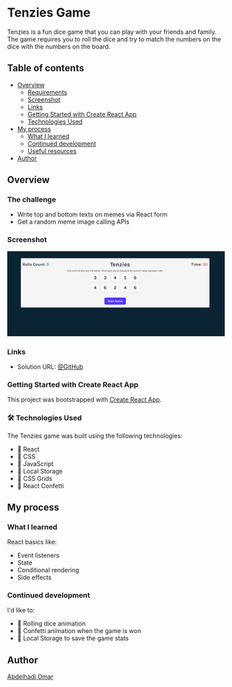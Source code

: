 # Tenzies Game

Tenzies is a fun dice game that you can play with your friends and family. The game requires you to roll the dice and try to match the numbers on the dice with the numbers on the board.

## Table of contents

- [Overview](#overview)
  - [Requirements](#requirements)
  - [Screenshot](#screenshot)
  - [Links](#links)
  - [Getting Started with Create React App](#getting-started-with-create-react-app)
  - [Technologies Used](#🛠️-technologies-used)
- [My process](#my-process)
  - [What I learned](#what-i-learned)
  - [Continued development](#continued-development)
  - [Useful resources](#useful-resources)
- [Author](#author)

## Overview

### The challenge

- Write top and bottom texts on memes via React form
- Get a random meme image calling APIs

### Screenshot

![screenshot](/src/screenshots/screenshot.png)

### Links

- Solution URL: [@GitHub](https://github.com/Abd-Elhadi/Meme-Generator)

### Getting Started with Create React App

This project was bootstrapped with [Create React App](https://github.com/Abd-Elhadi/Tenzies-Game).

### 🛠️ Technologies Used

The Tenzies game was built using the following technologies:

- 🌟 React 
- 🌟 CSS 
- 🌟 JavaScript 
- 🌟 Local Storage 
- 🌟 CSS Grids 
- 🌟 React Confetti 

## My process

### What I learned

React basics like:

- Event listeners
- State
- Conditional rendering
- Side effects

### Continued development

I'd like to:

- 🎲 Rolling dice animation 
- 🎉 Confetti animation when the game is won 
- 💾 Local Storage to save the game stats

## Author
[Abdelhadi Omar](mailto:abdelhadioumar@gmail.com?subject=[GitHub]%20Tenzies%20Han%20Game)
